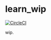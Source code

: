# learn_wip

[![CircleCI](https://circleci.com/gh/poifull10/learn_wip/tree/master.svg?style=svg)](https://circleci.com/gh/poifull10/learn_wip/tree/master)

wip.

